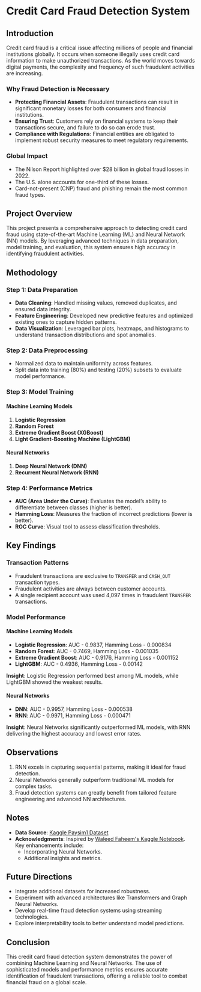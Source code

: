 
# Credit Card Fraud Detection System

## Introduction

Credit card fraud is a critical issue affecting millions of people and financial institutions globally. It occurs when someone illegally uses credit card information to make unauthorized transactions. As the world moves towards digital payments, the complexity and frequency of such fraudulent activities are increasing.

### Why Fraud Detection is Necessary
- **Protecting Financial Assets**: Fraudulent transactions can result in significant monetary losses for both consumers and financial institutions.
- **Ensuring Trust**: Customers rely on financial systems to keep their transactions secure, and failure to do so can erode trust.
- **Compliance with Regulations**: Financial entities are obligated to implement robust security measures to meet regulatory requirements.

### Global Impact
- The Nilson Report highlighted over $28 billion in global fraud losses in 2022.
- The U.S. alone accounts for one-third of these losses.
- Card-not-present (CNP) fraud and phishing remain the most common fraud types.

## Project Overview
This project presents a comprehensive approach to detecting credit card fraud using state-of-the-art Machine Learning (ML) and Neural Network (NN) models. By leveraging advanced techniques in data preparation, model training, and evaluation, this system ensures high accuracy in identifying fraudulent activities.

## Methodology

### Step 1: Data Preparation
- **Data Cleaning**: Handled missing values, removed duplicates, and ensured data integrity.
- **Feature Engineering**: Developed new predictive features and optimized existing ones to capture hidden patterns.
- **Data Visualization**: Leveraged bar plots, heatmaps, and histograms to understand transaction distributions and spot anomalies.

### Step 2: Data Preprocessing
- Normalized data to maintain uniformity across features.
- Split data into training (80%) and testing (20%) subsets to evaluate model performance.

### Step 3: Model Training
#### Machine Learning Models
1. **Logistic Regression**
2. **Random Forest**
3. **Extreme Gradient Boost (XGBoost)**
4. **Light Gradient-Boosting Machine (LightGBM)**

#### Neural Networks
1. **Deep Neural Network (DNN)**
2. **Recurrent Neural Network (RNN)**

### Step 4: Performance Metrics
- **AUC (Area Under the Curve)**: Evaluates the model’s ability to differentiate between classes (higher is better).
- **Hamming Loss**: Measures the fraction of incorrect predictions (lower is better).
- **ROC Curve**: Visual tool to assess classification thresholds.

## Key Findings

### Transaction Patterns
- Fraudulent transactions are exclusive to `TRANSFER` and `CASH_OUT` transaction types.
- Fraudulent activities are always between customer accounts.
- A single recipient account was used 4,097 times in fraudulent `TRANSFER` transactions.

### Model Performance
#### Machine Learning Models
- **Logistic Regression**: AUC - 0.9837, Hamming Loss - 0.000834
- **Random Forest**: AUC - 0.7469, Hamming Loss - 0.001035
- **Extreme Gradient Boost**: AUC - 0.9176, Hamming Loss - 0.001152
- **LightGBM**: AUC - 0.4936, Hamming Loss - 0.00142

**Insight**: Logistic Regression performed best among ML models, while LightGBM showed the weakest results.

#### Neural Networks
- **DNN**: AUC - 0.9957, Hamming Loss - 0.000538
- **RNN**: AUC - 0.9971, Hamming Loss - 0.000471

**Insight**: Neural Networks significantly outperformed ML models, with RNN delivering the highest accuracy and lowest error rates.

## Observations
1. RNN excels in capturing sequential patterns, making it ideal for fraud detection.
2. Neural Networks generally outperform traditional ML models for complex tasks.
3. Fraud detection systems can greatly benefit from tailored feature engineering and advanced NN architectures.

## Notes
- **Data Source**: [Kaggle Paysim1 Dataset](https://www.kaggle.com/datasets/ealaxi/paysim1)
- **Acknowledgments**: Inspired by [Waleed Faheem's Kaggle Notebook](https://www.kaggle.com/code/waleedfaheem/credit-card-fraud-detection-auc-0-9). Key enhancements include:
  - Incorporating Neural Networks.
  - Additional insights and metrics.

## Future Directions
- Integrate additional datasets for increased robustness.
- Experiment with advanced architectures like Transformers and Graph Neural Networks.
- Develop real-time fraud detection systems using streaming technologies.
- Explore interpretability tools to better understand model predictions.

## Conclusion
This credit card fraud detection system demonstrates the power of combining Machine Learning and Neural Networks. The use of sophisticated models and performance metrics ensures accurate identification of fraudulent transactions, offering a reliable tool to combat financial fraud on a global scale.


